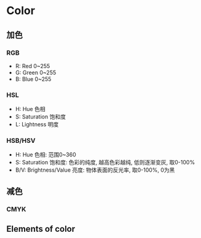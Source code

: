 # Color

## 加色
### RGB
- R: Red 0~255
- G: Green 0~255
- B: Blue 0~255

### HSL
- H: Hue 色相
- S: Saturation 饱和度
- L: Lightness 明度

### HSB/HSV
- H: Hue 色相: 范围0~360
- S: Saturation 饱和度: 色彩的纯度, 越高色彩越纯, 低则逐渐变灰, 取0-100%
- B/V: Brightness/Value 亮度: 物体表面的反光率, 取0-100%, 0为黑

## 减色
### CMYK


## Elements of color



